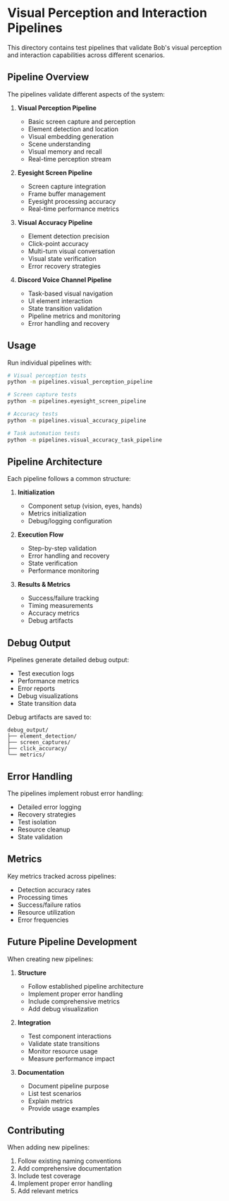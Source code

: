 # Visual Perception and Interaction Pipelines

This directory contains test pipelines that validate Bob's visual perception and interaction capabilities across different scenarios.

## Pipeline Overview

The pipelines validate different aspects of the system:

1. **Visual Perception Pipeline**
   - Basic screen capture and perception
   - Element detection and location
   - Visual embedding generation
   - Scene understanding
   - Visual memory and recall
   - Real-time perception stream

2. **Eyesight Screen Pipeline**
   - Screen capture integration
   - Frame buffer management
   - Eyesight processing accuracy
   - Real-time performance metrics

3. **Visual Accuracy Pipeline**
   - Element detection precision
   - Click-point accuracy
   - Multi-turn visual conversation
   - Visual state verification
   - Error recovery strategies

4. **Discord Voice Channel Pipeline**
   - Task-based visual navigation
   - UI element interaction
   - State transition validation
   - Pipeline metrics and monitoring
   - Error handling and recovery

## Usage

Run individual pipelines with:

```bash
# Visual perception tests
python -m pipelines.visual_perception_pipeline

# Screen capture tests
python -m pipelines.eyesight_screen_pipeline

# Accuracy tests
python -m pipelines.visual_accuracy_pipeline

# Task automation tests
python -m pipelines.visual_accuracy_task_pipeline
```

## Pipeline Architecture

Each pipeline follows a common structure:

1. **Initialization**
   - Component setup (vision, eyes, hands)
   - Metrics initialization
   - Debug/logging configuration

2. **Execution Flow**
   - Step-by-step validation
   - Error handling and recovery
   - State verification
   - Performance monitoring

3. **Results & Metrics**
   - Success/failure tracking
   - Timing measurements
   - Accuracy metrics
   - Debug artifacts

## Debug Output

Pipelines generate detailed debug output:
- Test execution logs
- Performance metrics
- Error reports
- Debug visualizations
- State transition data

Debug artifacts are saved to:
```
debug_output/
├── element_detection/
├── screen_captures/
├── click_accuracy/
└── metrics/
```

## Error Handling

The pipelines implement robust error handling:
- Detailed error logging
- Recovery strategies
- Test isolation
- Resource cleanup
- State validation

## Metrics

Key metrics tracked across pipelines:
- Detection accuracy rates
- Processing times
- Success/failure ratios
- Resource utilization
- Error frequencies

## Future Pipeline Development

When creating new pipelines:

1. **Structure**
   - Follow established pipeline architecture
   - Implement proper error handling
   - Include comprehensive metrics
   - Add debug visualization

2. **Integration**
   - Test component interactions
   - Validate state transitions
   - Monitor resource usage
   - Measure performance impact

3. **Documentation**
   - Document pipeline purpose
   - List test scenarios
   - Explain metrics
   - Provide usage examples

## Contributing

When adding new pipelines:
1. Follow existing naming conventions
2. Add comprehensive documentation
3. Include test coverage
4. Implement proper error handling
5. Add relevant metrics